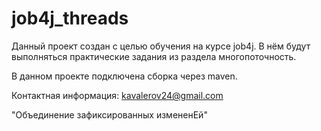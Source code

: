 # job4j_threads
Данный проект создан с целью обучения на курсе job4j. В нём будут выполняться практические задания из раздела многопоточность.

В данном проекте подключена сборка через maven.

Контактная информация: kavalerov24@gmail.com

"Объединение зафиксированных измененEй"